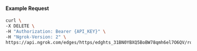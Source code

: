 <!-- Code generated for API Clients. DO NOT EDIT. -->

#### Example Request

```bash
curl \
-X DELETE \
-H "Authorization: Bearer {API_KEY}" \
-H "Ngrok-Version: 2" \
https://api.ngrok.com/edges/https/edghts_31BN0YBXQ5BoBW78qmh6el7O6QV/routes/edghtsrt_31BN0fsD9PnWK0NbSFkEW6dM2gf/oidc
```
